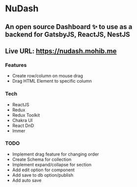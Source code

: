 # NuDash

## An open source Dashboard ✨ to use as a backend for GatsbyJS, ReactJS, NestJS

## Live URL: https://nudash.mohib.me

### Features

- Create row/column on mouse drag
- Drag HTML Element to specific column

### Tech

- ReactJS
- Redux
- Redux Toolkit
- Chakra UI
- React DnD
- Immer

### TODO

- Implement drag feature for changing order
- Create Schema for collection
- Implement expand/collapse for section
- Add edit option for component
- Add save to db option/publish
- Add auto save

